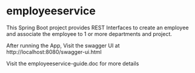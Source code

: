 # employeeservice

This Spring Boot project  provides   REST Interfaces  to   create  an employee  and associate the employee to   1 or more departments and project.

After running the App,  Visit  the swagger  UI  at     http://localhost:8080/swagger-ui.html

Visit the employeeservice-guide.doc  for  more details
